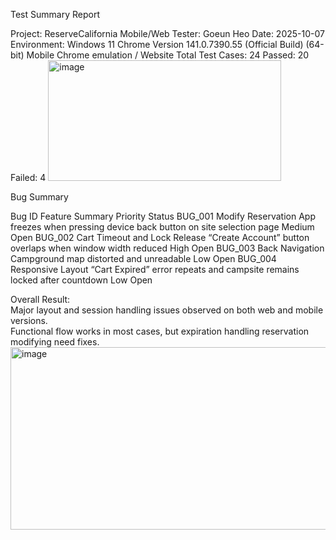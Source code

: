 Test Summary Report


Project: ReserveCalifornia Mobile/Web
Tester: Goeun Heo
Date: 2025-10-07
Environment: Windows 11 Chrome Version 141.0.7390.55 (Official Build) (64-bit) Mobile Chrome emulation / Website
Total Test Cases: 24
Passed: 20
Failed: 4
<img width="373" height="193" alt="image" src="https://github.com/user-attachments/assets/fd2208ba-f4ce-4b1e-925a-726584c6a4e8" />


Bug Summary				

Bug ID	   Feature							Summary																	Priority	Status
BUG_001	Modify Reservation				App freezes when pressing device back button on site selection page			Medium		Open
BUG_002	Cart Timeout and Lock Release 	“Create Account” button overlaps when window width reduced					High		Open
BUG_003	Back Navigation					Campground map distorted and unreadable										Low			Open
BUG_004	Responsive Layout				“Cart Expired” error repeats and campsite remains locked after countdown	Low			Open
				
Overall Result:				
Major layout and session handling issues observed on both web and mobile versions.				
Functional flow works in most cases, but expiration handling reservation modifying need fixes.				
<img width="1066" height="292" alt="image" src="https://github.com/user-attachments/assets/bfdf96c8-fb38-49ba-9229-64ccc99f9e8a" />
